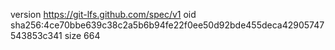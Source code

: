 version https://git-lfs.github.com/spec/v1
oid sha256:4ce70bbe639c38c2a5b6b94fe22f0ee50d92bde455deca42905747543853c341
size 664
